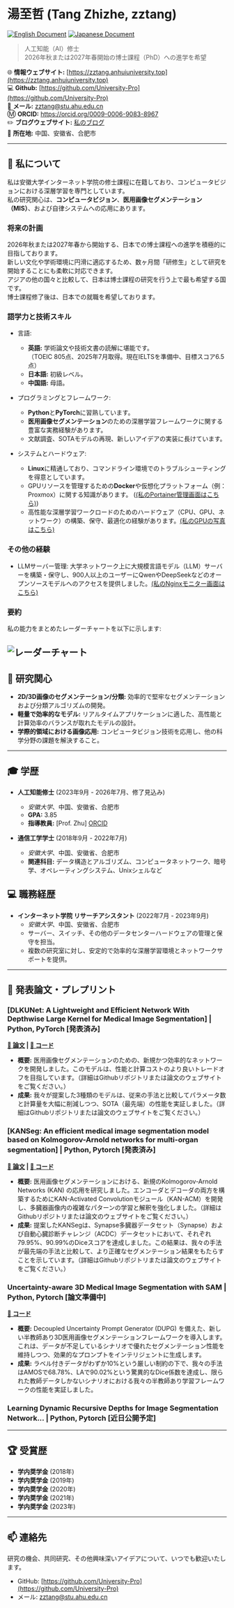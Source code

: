 # 湯至哲 (Tang Zhizhe, zztang)

[![English Document](https://img.shields.io/badge/English-Docs-orange.svg)](./README.md)
[![Japanese Document](https://img.shields.io/badge/Japanese-Docs-fedcba.svg)](./README_JP.md)

> 人工知能（AI）修士  
> 2026年秋または2027年春開始の博士課程（PhD）への進学を希望

🌐 **情報ウェブサイト:** [https://zztang.anhuiuniversity.top](https://zztang.anhuiuniversity.top)  
💻 **Github:** [https://github.com/University-Pro](https://github.com/University-Pro)  
📧 **メール:** zztang@stu.ahu.edu.cn  
Ⓜ️ **ORCID:** https://orcid.org/0009-0006-9083-8967  
✏️ **ブログウェブサイト:** [私のブログ](http://8.133.3.212)  
📍 **所在地:** 中国、安徽省、合肥市

---

## 👋 私について

私は安徽大学インターネット学院の修士課程に在籍しており、コンピュータビジョンにおける深層学習を専門としています。  
私の研究関心は、**コンピュータビジョン**、**医用画像セグメンテーション（MIS）**、および自律システムへの応用にあります。

### 将来の計画
2026年秋または2027年春から開始する、日本での博士課程への進学を積極的に目指しております。  
新しい文化や学術環境に円滑に適応するため、数ヶ月間「研修生」として研究を開始することにも柔軟に対応できます。  
アジアの他の国々と比較して、日本は博士課程の研究を行う上で最も希望する国です。  
博士課程修了後は、日本での就職を希望しております。

### 語学力と技術スキル
*   言語:
    *   **英語:** 学術論文や技術文書の読解に堪能です。  
    （TOEIC 805点、2025年7月取得。現在IELTSを準備中、目標スコア6.5点）
    *   **日本語:** 初級レベル。
    *   **中国語:** 母語。

*   プログラミングとフレームワーク:
    *   **Python**と**PyTorch**に習熟しています。
    *   **医用画像セグメンテーション**のための深層学習フレームワークに関する豊富な実務経験があります。
    *   文献調査、SOTAモデルの再現、新しいアイデアの実装に長けています。

*   システムとハードウェア:
    *   **Linux**に精通しており、コマンドライン環境でのトラブルシューティングを得意としています。
    *   GPUリソースを管理するための**Docker**や仮想化プラットフォーム（例：Proxmox）に関する知識があります。 ([(私のPortainer管理画面はこちら)](./pictures/1.png))
    *   高性能な深層学習ワークロードのためのハードウェア（CPU、GPU、ネットワーク）の構築、保守、最適化の経験があります。[(私のGPUの写真はこちら)](./pictures/1.jpg)

### その他の経験
*   LLMサーバー管理: 大学ネットワーク上に大規模言語モデル（LLM）サーバーを構築・保守し、900人以上のユーザーにQwenやDeepSeekなどのオープンソースモデルへのアクセスを提供しました。[(私のNginxモニター画面はこちら)](./pictures/2.png)

### 要約
私の能力をまとめたレーダーチャートを以下に示します:  

![レーダーチャート](pictures/3.png)
---

## 🔬 研究関心

*   **2D/3D画像のセグメンテーション/分類:** 効率的で堅牢なセグメンテーションおよび分類アルゴリズムの開発。
*   **軽量で効率的なモデル:** リアルタイムアプリケーションに適した、高性能と計算効率のバランスが取れたモデルの設計。
*   **学際的領域における画像応用:** コンピュータビジョン技術を応用し、他の科学分野の課題を解決すること。
---

## 🎓 学歴

*   **人工知能修士** (2023年9月 - 2026年7月、修了見込み)
    *   *安徽大学*、中国、安徽省、合肥市
    *   **GPA:** 3.85
    *   **指導教員:** [Prof. Zhu] [ORCID](https://orcid.org/0000-0002-4001-1551)

*   **通信工学学士** (2018年9月 - 2022年7月)
    *   *安徽大学*、中国、安徽省、合肥市
    *   **関連科目:** データ構造とアルゴリズム、コンピュータネットワーク、暗号学、オペレーティングシステム、Unixシェルなど

## 💻 職務経歴

*   **インターネット学院 リサーチアシスタント** (2022年7月 - 2023年9月)
    *   *安徽大学*、中国、安徽省、合肥市
    *   サーバー、スイッチ、その他のデータセンターハードウェアの管理と保守を担当。
    *   複数の研究室に対し、安定的で効率的な深層学習環境とネットワークサポートを提供。

---

## 📜 発表論文・プレプリント

### [DLKUNet: A Lightweight and Efficient Network With Depthwise Large Kernel for Medical Image Segmentation] | Python, PyTorch [発表済み]
**[🔗 論文](https://onlinelibrary.wiley.com/doi/abs/10.1002/ima.70035) | [📂 コード](https://github.com/University-Pro/DLKUNet)**

*   **概要:** 医用画像セグメンテーションのための、新規かつ効率的なネットワークを開発しました。このモデルは、性能と計算コストのより良いトレードオフを目指しています。（詳細はGithubリポジトリまたは論文のウェブサイトをご覧ください。）
*   **成果:** 我々が提案した3種類のモデルは、従来の手法と比較してパラメータ数と計算量を大幅に削減しつつ、SOTA（最先端）の性能を実証しました。（詳細はGithubリポジトリまたは論文のウェブサイトをご覧ください。）

### [KANSeg: An efficient medical image segmentation model based on Kolmogorov-Arnold networks for multi-organ segmentation] | Python, Pytorch [発表済み]
**[🔗 論文](https://www.sciencedirect.com/science/article/abs/pii/S1051200425004944) | [📂 コード](https://github.com/University-Pro/KANSeg)**

*   **概要:** 医用画像セグメンテーションにおける、新規のKolmogorov-Arnold Networks (KAN) の応用を研究しました。エンコーダとデコーダの両方を構築するためにKAN-Activated Convolutionモジュール（KAN-ACM）を開発し、多臓器画像内の複雑なパターンの学習と解釈を強化しました。（詳細はGithubリポジトリまたは論文のウェブサイトをご覧ください。）
*   **成果:** 提案したKANSegは、Synapse多臓器データセット（Synapse）および自動心臓診断チャレンジ（ACDC）データセットにおいて、それぞれ79.95%、90.99%のDiceスコアを達成しました。この結果は、我々の手法が最先端の手法と比較して、より正確なセグメンテーション結果をもたらすことを示しています。（詳細はGithubリポジトリまたは論文のウェブサイトをご覧ください。）

### Uncertainty-aware 3D Medical Image Segmentation with SAM | Python, Pytorch [論文準備中]
**[📂 コード](https://github.com/University-Pro/DLKUNet)**

*   **概要:** Decoupled Uncertainty Prompt Generator (DUPG) を備えた、新しい半教師あり3D医用画像セグメンテーションフレームワークを導入します。これは、データが不足しているシナリオで優れたセグメンテーション性能を維持しつつ、効果的なプロンプトをインテリジェントに生成します。
*   **成果:** ラベル付きデータがわずか10%という厳しい制約の下で、我々の手法はAMOSで68.78%、LAで90.02%という驚異的なDice係数を達成し、限られた教師データしかないシナリオにおける我々の半教師あり学習フレームワークの性能を実証しました。

### Learning Dynamic Recursive Depths for Image Segmentation Network... | Python, Pytorch [近日公開予定]

---

## 🏆 受賞歴

*   **学内奨学金** (2018年)
*   **学内奨学金** (2019年)
*   **学内奨学金** (2020年)
*   **学内奨学金** (2021年)
*   **学内奨学金** (2023年)

---

## 📫 連絡先

研究の機会、共同研究、その他興味深いアイデアについて、いつでも歓迎いたします。

*   GitHub: [https://github.com/University-Pro](https://github.com/University-Pro)
*   メール: zztang@stu.ahu.edu.cn